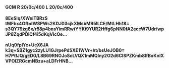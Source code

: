 #### GCM R 20/0c/400 L 20/0c/400
**8EeSlq/XWsiTBRzS**<br/>**tMFbx4OfbdWSPWs2KDJ03cjkXMsbM95ILCE/MtLHh18=**<br/>**s3QY79zg6x/r58p4bnsYimRRwtYYKi9YUR2Hffg6pNN0fA2eccW7Udr/wpJP8ZqdPDiCf4i5dKqVicOe...**<br/><br/>
**nUq0fpIYc+UcX6JA**<br/>**k3q+SBZ1gyc2zyLU1GJrpePdSXE1WVr+ht/bsUeJOB0=**<br/>**H7PtfJQ/gED0/L8B69RNOJoSoLVQX1mMQlny2O2d6CISPZKmb8IfBoKnlXVPOlZRGcmNBzu+aLDFrHNB...**